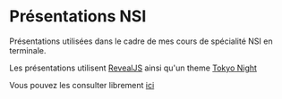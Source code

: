 # Présentations NSI

Présentations utilisées dans le cadre de mes cours de spécialité NSI en terminale.

Les présentations utilisent [RevealJS](https://revealjs.com) ainsi qu'un theme [Tokyo Night](https://github.com/tokyo-night/tokyo-night-vscode-theme)

Vous pouvez les consulter librement [ici](https://commandmaker.github.io/presentations-nsi)
